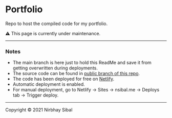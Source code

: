 # Portfolio
Repo to host the compiled code for my portfolio.

:warning: This page is currently under maintenance.

---

### Notes

* The main branch is here just to hold this ReadMe and save it from getting overwritten during deployments.
* The source code can be found in [public branch of this repo](https://github.com/sibalnirbhay/portfolio/tree/public).
* The code has been deployed for free on [Netlify](https://netlify.com).
* Automatic deployment is enabled.
* For manual deployment, go to Netlify -> Sites -> nsibal.me -> Deploys tab -> Trigger deploy.

---

Copyright &copy; 2021 Nirbhay Sibal
